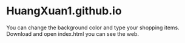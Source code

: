 # HuangXuan1.github.io
You can change the background color and type your shopping items.
Download and open index.html you can see the web.
